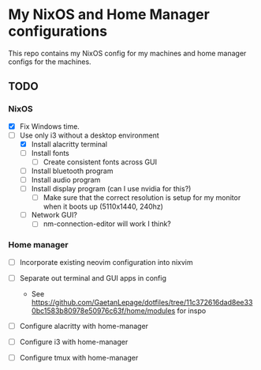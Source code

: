 # My NixOS and Home Manager configurations

This repo contains my NixOS config for my machines and home manager configs for the machines.

## TODO

### NixOS

* [x] Fix Windows time.
* [ ] Use only i3 without a desktop environment
    * [x] Install alacritty terminal
    * [ ] Install fonts
      * [ ] Create consistent fonts across GUI
    * [ ] Install bluetooth program
    * [ ] Install audio program
    * [ ] Install display program (can I use nvidia for this?)
      * [ ] Make sure that the correct resolution is setup for my monitor when it boots up (5110x1440, 240hz)
    * [ ] Network GUI?
      * [ ] nm-connection-editor will work I think?

### Home manager

* [ ] Incorporate existing neovim configuration into nixvim
* [ ] Separate out terminal and GUI apps in config
  * See https://github.com/GaetanLepage/dotfiles/tree/11c372616dad8ee330bc1583b80978e50976c63f/home/modules for inspo
* [ ] Configure alacritty with home-manager
* [ ] Configure i3 with home-manager
* [ ] Configure tmux with home-manager


